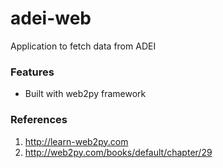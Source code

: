 adei-web
========
Application to fetch data from ADEI

### Features
* Built with web2py framework

### References
1. http://learn-web2py.com
2. http://web2py.com/books/default/chapter/29

